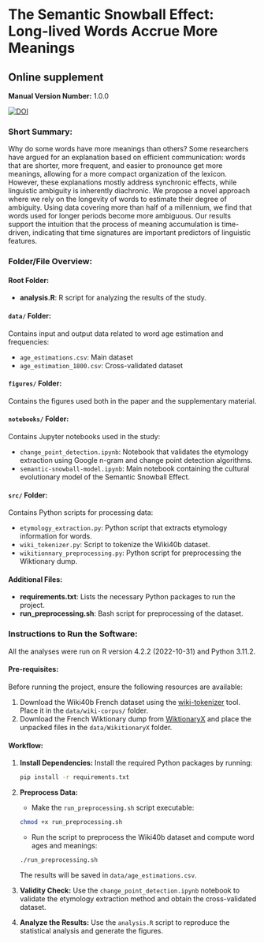 # The Semantic Snowball Effect: Long-lived Words Accrue More Meanings
## Online supplement

**Manual Version Number:** 1.0.0

[![DOI](https://zenodo.org/badge/DOI/10.5281/zenodo.13740276.svg)](https://doi.org/10.5281/zenodo.13740276)

### Short Summary:
Why do some words have more meanings than others? Some researchers have argued for an explanation based on efficient communication: words that are shorter, more frequent, and easier to pronounce get more meanings, allowing for a more compact organization of the lexicon. However, these explanations mostly address synchronic effects, while linguistic ambiguity is inherently diachronic. We propose a novel approach where we rely on the longevity of words to estimate their degree of ambiguity. Using data covering more than half of a millennium, we find that words used for longer periods become more ambiguous. Our results support the intuition that the process of meaning accumulation is time-driven, indicating that time signatures are important predictors of linguistic features.

### Folder/File Overview:

#### Root Folder:
- **analysis.R**: R script for analyzing the results of the study.

#### `data/` Folder:
Contains input and output data related to word age estimation and frequencies:
- `age_estimations.csv`: Main dataset
- `age_estimation_1800.csv`: Cross-validated dataset

#### `figures/` Folder:
Contains the figures used both in the paper and the supplementary material.

#### `notebooks/` Folder:
Contains Jupyter notebooks used in the study:
- `change_point_detection.ipynb`: Notebook that validates the etymology extraction using Google n-gram and change point detection algorithms.
- `semantic-snowball-model.ipynb`: Main notebook containing the cultural evolutionary model of the Semantic Snowball Effect.

#### `src/` Folder:
Contains Python scripts for processing data:
- `etymology_extraction.py`: Python script that extracts etymology information for words.
- `wiki_tokenizer.py`: Script to tokenize the Wiki40b dataset.
- `wikitionnary_preprocessing.py`: Python script for preprocessing the Wiktionary dump.

#### Additional Files:
- **requirements.txt**: Lists the necessary Python packages to run the project.
- **run_preprocessing.sh**: Bash script for preprocessing of the dataset.

### Instructions to Run the Software:

All the analyses were run on R version 4.2.2 (2022-10-31) and Python 3.11.2.

#### Pre-requisites:
Before running the project, ensure the following resources are available:
1. Download the Wiki40b French dataset using the [wiki-tokenizer](https://github.com/tpimentelms/wiki-tokenizer) tool. Place it in the `data/wiki-corpus/` folder.
2. Download the French Wiktionary dump from [WiktionaryX](http://redac.univ-tlse2.fr/lexiques/wiktionaryx.html) and place the unpacked files in the `data/WikitionaryX` folder.

#### Workflow:

1. **Install Dependencies:**
   Install the required Python packages by running:
   ```bash
   pip install -r requirements.txt
   ```

2. **Preprocess Data:**
   - Make the `run_preprocessing.sh` script executable:
   ```bash
   chmod +x run_preprocessing.sh
   ```
   - Run the script to preprocess the Wiki40b dataset and compute word ages and meanings:
   ```bash
   ./run_preprocessing.sh
   ```
   The results will be saved in `data/age_estimations.csv`.

3. **Validity Check:**
   Use the `change_point_detection.ipynb` notebook to validate the etymology extraction method and obtain the cross-validated dataset.

4. **Analyze the Results:**
   Use the `analysis.R` script to reproduce the statistical analysis and generate the figures.
